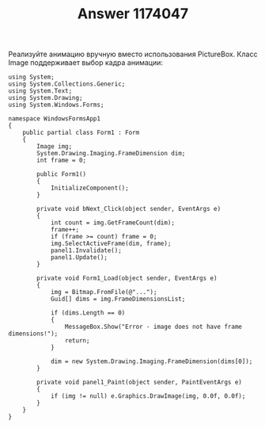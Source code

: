﻿---
title: "Answer 1174047"
se.owner.user_id: 240512
se.owner.display_name: "MSDN.WhiteKnight"
se.owner.link: "https://ru.stackoverflow.com/users/240512/msdn-whiteknight"
se.answer_id: 1174047
se.question_id: 1173690
se.post_type: answer
se.is_accepted: False
---
<p>Реализуйте анимацию вручную вместо использования PictureBox. Класс Image поддерживает выбор кадра анимации:</p>

<pre><code>using System;
using System.Collections.Generic;
using System.Text;
using System.Drawing;
using System.Windows.Forms;

namespace WindowsFormsApp1
{
    public partial class Form1 : Form
    {
        Image img;
        System.Drawing.Imaging.FrameDimension dim;
        int frame = 0;

        public Form1()
        {
            InitializeComponent();            
        }
                
        private void bNext_Click(object sender, EventArgs e)
        {
            int count = img.GetFrameCount(dim);
            frame++;
            if (frame &gt;= count) frame = 0;
            img.SelectActiveFrame(dim, frame);
            panel1.Invalidate();
            panel1.Update();
        }

        private void Form1_Load(object sender, EventArgs e)
        {
            img = Bitmap.FromFile(@&quot;...&quot;);
            Guid[] dims = img.FrameDimensionsList;

            if (dims.Length == 0)
            {
                MessageBox.Show(&quot;Error - image does not have frame dimensions!&quot;);
                return;
            }

            dim = new System.Drawing.Imaging.FrameDimension(dims[0]);
        }        

        private void panel1_Paint(object sender, PaintEventArgs e)
        {
            if (img != null) e.Graphics.DrawImage(img, 0.0f, 0.0f);
        }
    }
}

</code></pre>
